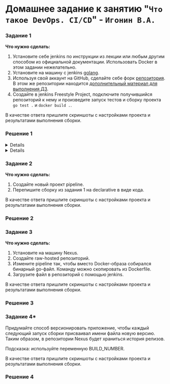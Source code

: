 # Домашнее задание к занятию "`Что такое DevOps. СI/СD`" - `Игонин В.А.`

### Задание 1

**Что нужно сделать:**

1. Установите себе jenkins по инструкции из лекции или любым другим способом из официальной документации. Использовать Docker в этом задании нежелательно.
2. Установите на машину с jenkins [golang](https://golang.org/doc/install).
3. Используя свой аккаунт на GitHub, сделайте себе форк [репозитория](https://github.com/netology-code/sdvps-materials.git). В этом же репозитории находится [дополнительный материал для выполнения ДЗ](https://github.com/netology-code/sdvps-materials/blob/main/CICD/8.2-hw.md).
3. Создайте в jenkins Freestyle Project, подключите получившийся репозиторий к нему и произведите запуск тестов и сборку проекта ```go test .``` и  ```docker build .```.

В качестве ответа пришлите скриншоты с настройками проекта и результатами выполнения сборки.

### Решение 1

<details> 
	
![alt text](https://github.com/Sayward-k8/my-8-2/blob/main/img/1-1.png)
![alt text](https://github.com/Sayward-k8/my-8-2/blob/main/img/1-2.png)
![alt text](https://github.com/Sayward-k8/my-8-2/blob/main/img/1-3.png)

</details>

<details>

'''
	Started by user admin
	Running as SYSTEM
	Building in workspace /var/lib/jenkins/workspace/my-pipe2
	The recommended git tool is: NONE
	No credentials specified
	 > git rev-parse --resolve-git-dir /var/lib/jenkins/workspace/my-pipe2/.git # timeout=10
	Fetching changes from the remote Git repository
	 > git config remote.origin.url https://github.com/Sayward-k8/sdvps-materials # timeout=10
	Fetching upstream changes from https://github.com/Sayward-k8/sdvps-materials
	 > git --version # timeout=10
	 > git --version # 'git version 2.43.0'
	 > git fetch --tags --force --progress -- https://github.com/Sayward-k8/sdvps-materials +refs/heads/*:refs/remotes/origin/* # timeout=10
	 > git rev-parse refs/remotes/origin/main^{commit} # timeout=10
	Checking out Revision 223dbc3f489784448004e020f2ef224f17a7b06d (refs/remotes/origin/main)
	 > git config core.sparsecheckout # timeout=10
	 > git checkout -f 223dbc3f489784448004e020f2ef224f17a7b06d # timeout=10
	Commit message: "Update README.md"
	 > git rev-list --no-walk 223dbc3f489784448004e020f2ef224f17a7b06d # timeout=10
	[my-pipe2] $ /bin/sh -xe /tmp/jenkins12395962510819315908.sh
	+ /usr/local/go/bin/go test .
	ok  	github.com/netology-code/sdvps-materials	(cached)
	+ docker build . -t ubuntu-bionic:8082/hello-world:v9
	 
	  #0 building with "default" instance using docker driver
	  
	  #1 [internal] load build definition from Dockerfile
	  #1 transferring dockerfile: 350B done
	  #1 DONE 0.0s
	  
	  #2 [internal] load metadata for docker.io/library/golang:1.16
	  #2 ...
	  
	  #3 [internal] load metadata for docker.io/library/alpine:latest
	  #3 DONE 0.7s
	  
	  #2 [internal] load metadata for docker.io/library/golang:1.16
	  #2 DONE 0.7s
	  
	  #4 [internal] load .dockerignore
	  #4 transferring context: 2B done
	  #4 DONE 0.0s
	  
	  #5 [builder 1/4] FROM docker.io/library/golang:1.16@sha256:5f6a4662de3efc6d6bb812d02e9de3d8698eea16b8eb7281f03e6f3e8383018e
	  #5 DONE 0.0s
	  
	  #6 [stage-1 1/3] FROM docker.io/library/alpine:latest@sha256:4bcff63911fcb4448bd4fdacec207030997caf25e9bea4045fa6c8c44de311d1
	  #6 DONE 0.0s
	  
	  #7 [internal] load build context
	  #7 transferring context: 13.24kB 0.0s done
	  #7 DONE 0.0s
	  
	  #8 [builder 3/4] COPY . ./
	  #8 CACHED
	  
	  #9 [stage-1 2/3] RUN apk -U add ca-certificates
	  #9 CACHED
	  
	  #10 [builder 2/4] WORKDIR /go/src/github.com/netology-code/sdvps-materials
	  #10 CACHED
	  
	  #11 [builder 4/4] RUN CGO_ENABLED=0 GOOS=linux go build -a -installsuffix nocgo -o /app .
	  #11 CACHED
	  
	  #12 [stage-1 3/3] COPY --from=builder /app /app
	  #12 CACHED
	  
	  #13 exporting to image
	  #13 exporting layers done
	  #13 writing image sha256:3482c6f489bb6f2f8c628f96ef3659aeab57090857297331ec341199812370d2 done
	  #13 naming to ubuntu-bionic:8082/hello-world:v9 done
	  #13 DONE 0.0s
	  + docker login ubuntu-bionic:8082 -u admin -p admin1
	  WARNING! Using --password via the CLI is insecure. Use --password-stdin.
	  
	  WARNING! Your credentials are stored unencrypted in '/var/lib/jenkins/.docker/config.json'.
	  Configure a credential helper to remove this warning. See
	  https://docs.docker.com/go/credential-store/
	  
	  Login Succeeded
	  + docker push ubuntu-bionic:8082/hello-world:v9
	  The push refers to repository [ubuntu-bionic:8082/hello-world]
	  fda926094d5c: Preparing
	  292a8e9ae6de: Preparing
	  418dccb7d85a: Preparing
	  fda926094d5c: Pushed
	  292a8e9ae6de: Pushed
	  418dccb7d85a: Pushed
	  v9: digest: sha256:d32b99accc4e2453999bee5bfa1755a1b34018458f2afb1f4e39718ba8fdee87 size: 950
	  + docker logout
	  Removing login credentials for https://index.docker.io/v1/
	  Finished: SUCCESS   
'''

</details>

### Задание 2

**Что нужно сделать:**

1. Создайте новый проект pipeline.
2. Перепишите сборку из задания 1 на declarative в виде кода.

В качестве ответа пришлите скриншоты с настройками проекта и результатами выполнения сборки.

### Решение 2

### Задание 3

**Что нужно сделать:**

1. Установите на машину Nexus.
1. Создайте raw-hosted репозиторий.
1. Измените pipeline так, чтобы вместо Docker-образа собирался бинарный go-файл. Команду можно скопировать из Dockerfile.
1. Загрузите файл в репозиторий с помощью jenkins.

В качестве ответа пришлите скриншоты с настройками проекта и результатами выполнения сборки.

### Решение 3

### Задание 4*

Придумайте способ версионировать приложение, чтобы каждый следующий запуск сборки присваивал имени файла новую версию. Таким образом, в репозитории Nexus будет храниться история релизов.

Подсказка: используйте переменную BUILD_NUMBER.

В качестве ответа пришлите скриншоты с настройками проекта и результатами выполнения сборки.

### Решение 4
